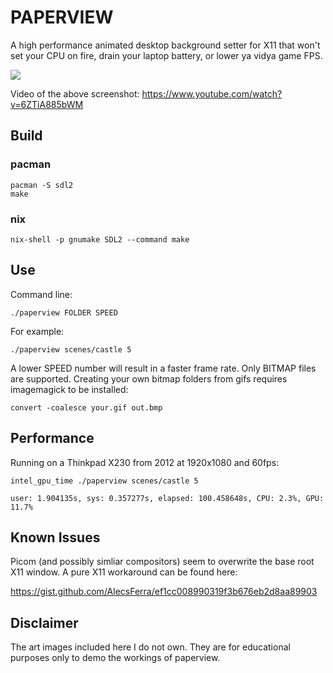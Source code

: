 # PAPERVIEW

A high performance animated desktop background setter for X11 that won't set your CPU on fire,
drain your laptop battery, or lower ya vidya game FPS.

![](screenshot.png)

Video of the above screenshot: https://www.youtube.com/watch?v=6ZTiA885bWM


## Build

### pacman

    pacman -S sdl2
    make

### nix

    nix-shell -p gnumake SDL2 --command make


## Use

Command line:

    ./paperview FOLDER SPEED

For example:

    ./paperview scenes/castle 5

A lower SPEED number will result in a faster frame rate. Only BITMAP files are supported.
Creating your own bitmap folders from gifs requires imagemagick to be installed:

    convert -coalesce your.gif out.bmp


## Performance

Running on a Thinkpad X230 from 2012 at 1920x1080 and 60fps:

    intel_gpu_time ./paperview scenes/castle 5

    user: 1.904135s, sys: 0.357277s, elapsed: 100.458648s, CPU: 2.3%, GPU: 11.7%


## Known Issues

Picom (and possibly simliar compositors) seem to overwrite the base root X11 window.
A pure X11 workaround can be found here:

https://gist.github.com/AlecsFerra/ef1cc008990319f3b676eb2d8aa89903


## Disclaimer

The art images included here I do not own.
They are for educational purposes only to demo the workings of paperview.
